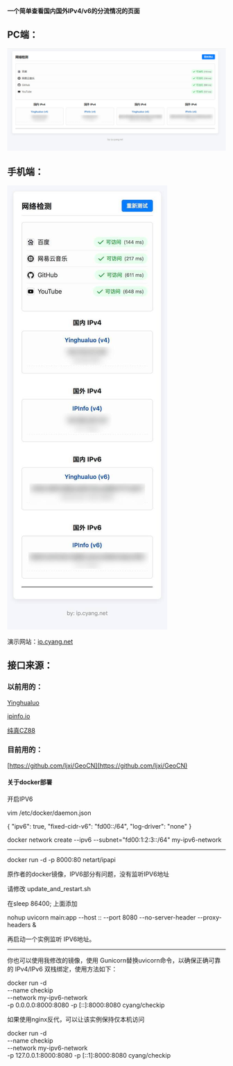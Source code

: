 **一个简单查看国内国外IPv4/v6的分流情况的页面**  

## PC端：  


![GitHub图像](/pc.jpg)  


## 手机端：  

![GitHub图像](/phone.jpg)  


演示网站：[ip.cyang.net](https://ip.cyang.net/)  


## 接口来源：  

### 以前用的：

 [Yinghualuo](https://v2ex.com/t/1149457) 

 [ipinfo.io](https://ipinfo.io/)   
 
 [纯真CZ88](https://www.cz88.net/)  

### 目前用的：

 [https://github.com/ljxi/GeoCN](https://github.com/ljxi/GeoCN) 
 
 #### 关于docker部署
 
 开启IPV6
 
 vim /etc/docker/daemon.json
  
{
  "ipv6": true,
  "fixed-cidr-v6": "fd00::/64",
  "log-driver": "none"
}

docker network create --ipv6 --subnet="fd00:1:2:3::/64" my-ipv6-network

-------------------------------------
 
  docker run -d -p 8000:80 netart/ipapi
 
 原作者的docker镜像，IPV6部分有问题，没有监听IPV6地址
 
 请修改 update_and_restart.sh
 
 在sleep 86400; 上面添加
 
 nohup uvicorn main:app --host :: --port 8080 --no-server-header --proxy-headers &
 
 再启动一个实例监听 IPV6地址。
 
 -----------------------------
 
 你也可以使用我修改的镜像，使用 Gunicorn替换uvicorn命令，以确保正确可靠的 IPv4/IPv6 双栈绑定，使用方法如下：
 
 docker run -d \
  --name checkip \
  --network my-ipv6-network \
  -p 0.0.0.0:8000:8080 -p [::]:8000:8080 cyang/checkip
 
 如果使用nginx反代，可以让该实例保持仅本机访问
 
 docker run -d \
  --name checkip \
  --network my-ipv6-network \
  -p 127.0.0.1:8000:8080 -p [::1]:8000:8080 cyang/checkip
  

  
  
  
  

 

 
